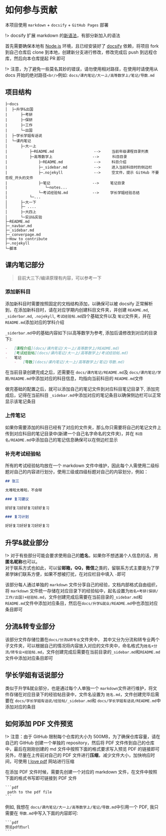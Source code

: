 # 如何参与贡献

本项目使用 `markdown` + `docsify` + `GitHub Pages` 部署

!> docsify 扩展 markdown 的[新语法](https://docsify.js.org/#/zh-cn/helpers)，有部分新加入的语法

首先需要确保本地有 [Node.js](https://nodejs.org/en) 环境，且已经安装好了 [docsify](https://docsify.js.org/#/zh-cn/quickstart) 依赖，将项目 fork 到自己仓库后 clone 到本地，创建新分支进行修改，修改完成后 push 到远程仓库，然后向本仓库提起 PR 即可

!> 注意，为了避免一些莫名其妙的错误，请勿使用相对路径，在使用时请使用从 docs 开始的绝对路径`<br/>`例如: `docs/课内笔记/大一上/高等数学上/笔记/导数.md`

## 项目结构

```
├─docs
│  ├─升学&出国
|      ├─考研
|      ├─保研
|      ├─工作
|      └─出国
│  ├─学长学姐有话说
│  └─课内笔记
│      ├─大一上
|          ├─README.md                  -->     当前年级课程目录列表
|          ├─高等数学上                  -->      科目目录
|              ├─README.md              -->     科目介绍
|              ├─_sidebar.md            -->     进入当前科目时的侧边栏
|              ├─.nojekyll              -->     空文件，提示 GitHub 不要忽视_开头的文件
|              ├─笔记                   -->     笔记目录
|                 └─notes...
|              └─考试经验帖.md           -->     学长学姐经验总结
|          └─...
│      ├─大一下
│      ├─ ....
│      ├─大四上
│      └─实训&实验
├─README.md
├─_navbar.md
├─_sidebar.md
├─_converpage.md
├─How to contribute
├─.nojekyll
└─脚本
```

## 课内笔记部分

> 目前大三下/编译原理有内容，可以参考一下

### 添加新科目

添加新科目时需要按照固定的文档结构添加，以确保可以被 docsify 正常解析到，在添加新科目时，请在对应学期内创建科目文件夹，并创建 `README.md`, `_siderbar.md`, `.nojekyll`, `考试经验帖.md`四个基础文件以及 `笔记`文件夹，并在 `README.md`添加对应的学科介绍

`_siderbar.md`中的基础内容如下(以高等数学为参考, 添加后请修改到对应的目录下):

```markdown
-   [课程介绍](docs/课内笔记/大一上/高等数学上/README.md)
-   [考试经验帖](docs/课内笔记/大一上/高等数学上/考试经验帖.md)
-   笔记
    -   [导数](docs/课内笔记/大一上/高等数学上/笔记/导数.md)
```

在当前目录创建完成之后，还需要在 `docs/课内笔记/README.md`及 `docs/课内笔记/学期/README.md`中添加对应的科目信息，均指向当前科目的 `README.md`文件

做完基础的配置之后，就可以添加自己的笔记文件到对应科目笔记目录下, 添加完成后，记得在当前科目 `_sidebar.md`中添加对应的笔记条目以确保侧边栏可以正常显示该笔记条目

### 上传笔记

如果你需要添加的科目已经有了对应的文件夹，那么你只需要将自己的笔记文件上传到对应科目的笔记目录中(新建一个自己名字命名的文件夹)，并在 `科目名/README.md`中添加自己的笔记信息确保可以在侧边栏显示

### 补充考试经验帖

所有的考试经验帖均放在一个 markdown 文件中维护，因此每个人需使用二级标题对自己的内容进行划分，使用三级或四级标题对自己的内容划分，例如：

```md
## 张三

太难啦太难啦，不会呀

### 复习建议

好好复习好好复习好好复习

### 复习计划

好好复习好好复习好好复习
```

## 升学&就业部分

!> 对于有些部分可能会要求使用自己的**姓名**，如果你不想透漏个人信息的话，用**匿名昵称**也可以。<br/>
对于联系方式也如此，可以留**邮箱，QQ，微信**之类的，留联系方式主要是为了学弟学妹们联系方便，如果不想被打扰，在对应栏目中填入 `-`即可

该部分每人通过单独的 `markdown` 文件分享自己的经验，文档内部格式自由组织，将 `markdown` 文件统一存储在对应目录下的经验帖中，起名设置为`姓名+考研(保研/工作/出国)+经验帖.md`，文件创建完成后需要在当前目录的`_sidebar.md`和`README.md`文件中添加对应条目，然后在`docs/升学&就业/README.md`中也添加对应条目即可

## 分流&转专业部分

该部分文件存储位置在`docs/分流&转专业`文件夹中， 其中又分为分流和转专业两个子文件夹，可以根据自己的情况将内容放入对应的文件夹中，命名格式为`姓名+分流/转专业+经验帖.md`，文件创建完成后需要在当前目录的`_sidebar.md`和`README.md`文件中添加对应条目即可



## 学长学姐有话说部分

类似于升学&就业部分，也是通过每个人单独一个 `markdown`文件进行维护，将文件存储在对应目录下的经验帖目录中，文件名设置为 `姓名.md`，文件创建完毕后需要在 `docs/学长学姐有话说/经验帖/_sidebar.md`和 `docs/学长学姐有话说/README.md`中添加对应的条目

## 如何添加 PDF 文件预览

!> 注意：由于 GitHub 限制每个仓库的大小为 500MB，为了确保仓库容量，请在自己的 GitHub 创建一个单独的 repository，然后将 PDF 文件传到自己的仓库中，最后在刚刚创建的 md 文件中按照下面的格式要求写入预览 PDF 的链接即可<br/>
另外，尽量在上传前对自己的 PDF 文件进行**压缩**，减少文件大小，加快响应时间，可使用 [I love pdf](https://www.ilovepdf.com/zh-cn/compress_pdf) 网站进行压缩

在添加 PDF 文件时候，需要先创建一个对应的 markdown 文件，在文件中按照下面的格式书写即可链接到 PDF 文件

````txt
```pdf
 path to the pdf file
```

````

例如, 我想在 `docs/课内笔记/大一上/高等数学上/笔记/导数.md`中引用一个 PDF, 我只需要在 `导数.md`中写入下面的内容即可:

````txt
```pdf
预览pdf的url
```
````